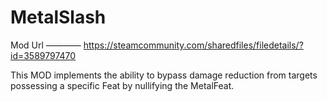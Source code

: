 # MetalSlash
Mod Url ———— https://steamcommunity.com/sharedfiles/filedetails/?id=3589797470

This MOD implements the ability to bypass damage reduction from targets possessing a specific Feat by nullifying the MetalFeat.

